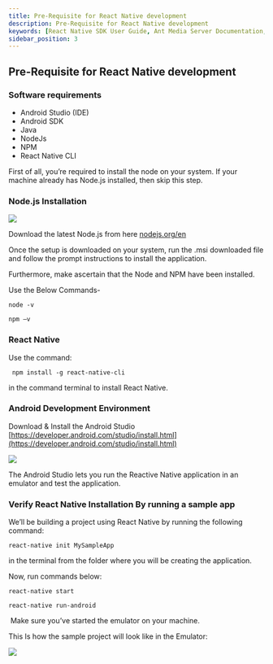 ```yaml
---
title: Pre-Requisite for React Native development
description: Pre-Requisite for React Native development 
keywords: [React Native SDK User Guide, Ant Media Server Documentation, Ant Media Server Tutorials]
sidebar_position: 3
---
```


## Pre-Requisite for React Native development

### Software requirements

*   Android Studio (IDE)
*   Android SDK
*   Java
*   NodeJs
*   NPM
*   React Native CLI

First of all, you’re required to install the node on your system. If your machine already has Node.js installed, then skip this step.

### Node.js Installation

![](@site/static/img/image(83).png)

Download the latest Node.js from here [nodejs.org/en](http://nodejs.org/en)

Once the setup is downloaded on your system, run the .msi downloaded file and follow the prompt instructions to install the application.

Furthermore, make ascertain that the Node and NPM have been installed.

Use the Below Commands-

```shell
node -v
```    
```shell
npm –v
```   

### React Native

Use the command:

```shell
 npm install -g react-native-cli
```   

in the command terminal to install React Native.

### Android Development Environment

Download & Install the Android Studio [https://developer.android.com/studio/install.html](https://developer.android.com/studio/install.html)

![](@site/static/img/image(84).png)

The Android Studio lets you run the Reactive Native application in an emulator and test the application.

### Verify React Native Installation By running a sample app

We’ll be building a project using React Native by running the following command:

```shell
react-native init MySampleApp
```

in the terminal from the folder where you will be creating the application.

Now, run commands below:

```shell
react-native start
``` 

```shell
react-native run-android
``` 

 Make sure you’ve started the emulator on your machine.

This Is how the sample project will look like in the Emulator:

![](@site/static/img/image(85).png)
